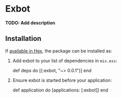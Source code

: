 # Exbot

**TODO: Add description**

## Installation

If [available in Hex](https://hex.pm/docs/publish), the package can be installed as:

  1. Add exbot to your list of dependencies in `mix.exs`:

        def deps do
          [{:exbot, "~> 0.0.1"}]
        end

  2. Ensure exbot is started before your application:

        def application do
          [applications: [:exbot]]
        end

